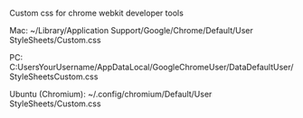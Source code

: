 Custom css for chrome webkit developer tools

Mac: ~/Library/Application Support/Google/Chrome/Default/User StyleSheets/Custom.css

PC: C:UsersYourUsername/AppDataLocal/GoogleChromeUser/DataDefaultUser/StyleSheetsCustom.css

Ubuntu (Chromium): ~/.config/chromium/Default/User StyleSheets/Custom.css
